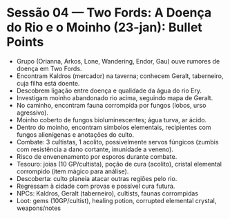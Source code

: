 # Sessão 04 — Two Fords: A Doença do Rio e o Moinho (23-jan): Bullet Points

- Grupo (Orianna, Arkos, Lone, Wandering, Endor, Gau) ouve rumores de doença em Two Fords.
- Encontram Kaldros (mercador) na taverna; conhecem Geralt, taberneiro, cuja filha está doente.
- Descobrem ligação entre doença e qualidade da água do rio Ery.
- Investigam moinho abandonado rio acima, seguindo mapa de Geralt.
- No caminho, encontram fauna corrompida por fungos (lobos, urso agressivo).
- Moinho coberto de fungos bioluminescentes; água turva, ar ácido.
- Dentro do moinho, encontram símbolos elementais, recipientes com fungos alienígenas e anotações do culto.
- Combate: 3 cultistas, 1 acolito, possivelmente servos fúngicos (zumbis com resistência a dano cortante, imunidade a veneno).
- Risco de envenenamento por esporos durante combate.
- Tesouro: joias (10 GP/cultista), poção de cura (acolito), cristal elemental corrompido (item mágico para análise).
- Descoberta: culto planeia atacar outras regiões pelo rio.
- Regressam à cidade com provas e possível cura futura.
- NPCs: Kaldros, Geralt (taberneiro), cultists, faunas corrompidas
- Loot: gems (10GP/cultist), healing potion, corrupted elemental crystal, weapons/notes
